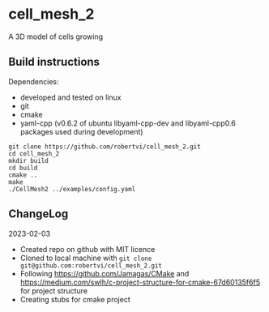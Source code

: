 # cell_mesh_2
A 3D model of cells growing

## Build instructions
Dependencies:
- developed and tested on linux
- git
- cmake
- yaml-cpp (v0.6.2 of ubuntu libyaml-cpp-dev and libyaml-cpp0.6 packages used during development)

```
git clone https://github.com/robertvi/cell_mesh_2.git
cd cell_mesh_2
mkdir build
cd build
cmake ..
make
./CellMesh2 ../examples/config.yaml
```

## ChangeLog
2023-02-03
- Created repo on github with MIT licence
- Cloned to local machine with `git clone git@github.com:robertvi/cell_mesh_2.git`
- Following https://github.com/Jamagas/CMake and https://medium.com/swlh/c-project-structure-for-cmake-67d60135f6f5 for project structure
- Creating stubs for cmake project

